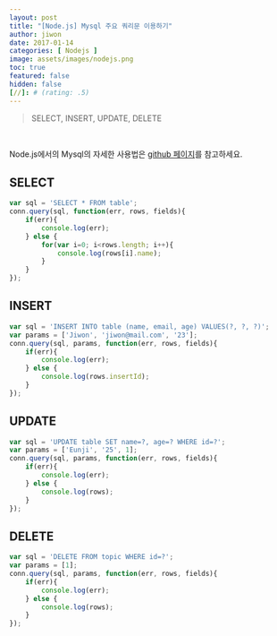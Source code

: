 ```yaml
---
layout: post
title: "[Node.js] Mysql 주요 쿼리문 이용하기"
author: jiwon
date: 2017-01-14
categories: [ Nodejs ]
image: assets/images/nodejs.png
toc: true
featured: false
hidden: false
[//]: # (rating: .5)
---
```


> SELECT, INSERT, UPDATE, DELETE

<br/>

Node.js에서의 Mysql의 자세한 사용법은 [github 페이지](https://github.com/mysqljs/mysql)를 참고하세요.

## SELECT

```javascript
var sql = 'SELECT * FROM table';
conn.query(sql, function(err, rows, fields){
	if(err){
		console.log(err);
	} else {
		for(var i=0; i<rows.length; i++){
			console.log(rows[i].name);
		}
	}
});
```


## INSERT

```javascript
var sql = 'INSERT INTO table (name, email, age) VALUES(?, ?, ?)';
var params = ['Jiwon', 'jiwon@mail.com', '23'];
conn.query(sql, params, function(err, rows, fields){
	if(err){
		console.log(err);
	} else {
		console.log(rows.insertId);
	}
});
```

## UPDATE

```javascript
var sql = 'UPDATE table SET name=?, age=? WHERE id=?';
var params = ['Eunji', '25', 1];
conn.query(sql, params, function(err, rows, fields){
	if(err){
		console.log(err);
	} else {
		console.log(rows);
	}
});
```

## DELETE
```javascript
var sql = 'DELETE FROM topic WHERE id=?';
var params = [1];
conn.query(sql, params, function(err, rows, fields){
	if(err){
		console.log(err);
	} else {
		console.log(rows);
	}
});
```



